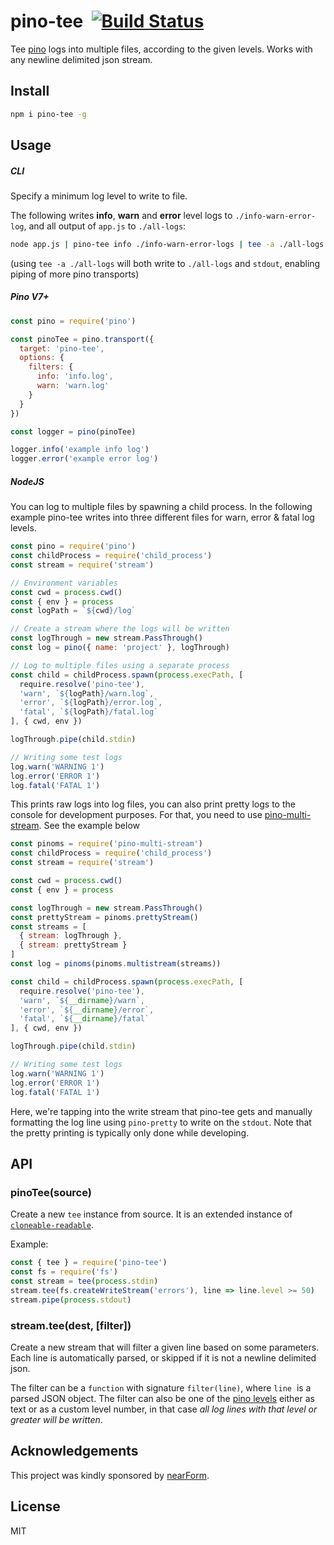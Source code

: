 # pino-tee&nbsp;&nbsp;[![Build Status](https://github.com/pinojs/pino-tee/actions/workflows/ci.yml/badge.svg?branch=master)](https://github.com/pinojs/pino-tee/actions/workflows/ci.yml)

Tee [pino](https://github.com/pinojs/pino) logs into multiple files,
according to the given levels.
Works with any newline delimited json stream.

## Install

```bash
npm i pino-tee -g
```

## Usage

##### CLI

Specify a minimum log level to write to file.

The following writes **info**, **warn** and **error** level logs to `./info-warn-error-log`, and all output of `app.js` to `./all-logs`:

```bash
node app.js | pino-tee info ./info-warn-error-logs | tee -a ./all-logs
```

(using `tee -a ./all-logs` will both write to `./all-logs` and `stdout`, enabling piping of more pino transports)

##### Pino V7+
```javascript
const pino = require('pino')

const pinoTee = pino.transport({
  target: 'pino-tee',
  options: {
    filters: {
      info: 'info.log',
      warn: 'warn.log'
    }
  }
})

const logger = pino(pinoTee)

logger.info('example info log')
logger.error('example error log')
```

##### NodeJS

You can log to multiple files by spawning a child process. In the following example pino-tee writes into three different files for warn, error & fatal log levels.

```javascript
const pino = require('pino')
const childProcess = require('child_process')
const stream = require('stream')

// Environment variables
const cwd = process.cwd()
const { env } = process
const logPath = `${cwd}/log`

// Create a stream where the logs will be written
const logThrough = new stream.PassThrough()
const log = pino({ name: 'project' }, logThrough)

// Log to multiple files using a separate process
const child = childProcess.spawn(process.execPath, [
  require.resolve('pino-tee'),
  'warn', `${logPath}/warn.log`,
  'error', `${logPath}/error.log`,
  'fatal', `${logPath}/fatal.log`
], { cwd, env })

logThrough.pipe(child.stdin)

// Writing some test logs
log.warn('WARNING 1')
log.error('ERROR 1')
log.fatal('FATAL 1')
```

This prints raw logs into log files, you can also print pretty logs to the console for development purposes. For that, you need to use [pino-multi-stream](http://npm.im/pino-multi-stream). See the example below

```js
const pinoms = require('pino-multi-stream')
const childProcess = require('child_process')
const stream = require('stream')

const cwd = process.cwd()
const { env } = process

const logThrough = new stream.PassThrough()
const prettyStream = pinoms.prettyStream()
const streams = [
  { stream: logThrough },
  { stream: prettyStream }
]
const log = pinoms(pinoms.multistream(streams))

const child = childProcess.spawn(process.execPath, [
  require.resolve('pino-tee'),
  'warn', `${__dirname}/warn`,
  'error', `${__dirname}/error`,
  'fatal', `${__dirname}/fatal`
], { cwd, env })

logThrough.pipe(child.stdin)

// Writing some test logs
log.warn('WARNING 1')
log.error('ERROR 1')
log.fatal('FATAL 1')
```

Here, we're tapping into the write stream that pino-tee gets and manually formatting the log line using `pino-pretty` to write on the `stdout`. Note that the pretty printing is typically only done while developing.

## API

### pinoTee(source)

Create a new `tee` instance from source. It is an extended instance of
[`cloneable-readable`](https://github.com/mcollina/cloneable-readable).

Example:

```js
const { tee } = require('pino-tee')
const fs = require('fs')
const stream = tee(process.stdin)
stream.tee(fs.createWriteStream('errors'), line => line.level >= 50)
stream.pipe(process.stdout)
```

### stream.tee(dest, [filter])

Create a new stream that will filter a given line based on some
parameters. Each line is automatically parsed, or skipped if it is not
a newline delimited json.

The filter can be a `function` with signature `filter(line)`, where
`line`  is a parsed JSON object. The filter can also be one of the
[pino levels](https://github.com/pinojs/pino#loggerlevel) either
as text or as a custom level number, in that case _all log lines with
that level or greater will be written_.

<a name="acknowledgements"></a>

## Acknowledgements

This project was kindly sponsored by [nearForm](http://nearform.com).

## License

MIT
